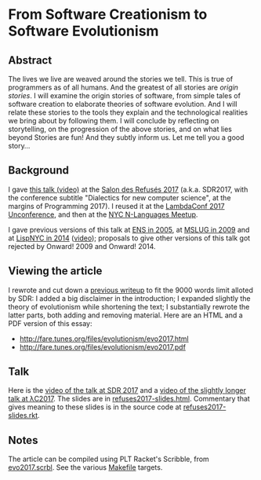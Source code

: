 From Software Creationism to Software Evolutionism
==================================================

Abstract
--------

The lives we live are weaved around the stories we tell.
This is true of programmers as of all humans.
And the greatest of all stories are *origin stories*.
I will examine the origin stories of software,
from simple tales of software creation to elaborate theories of software evolution.
And I will relate these stories to the tools they explain
and the technological realities we bring about by following them.
I will conclude by reflecting on storytelling,
on the progression of the above stories, and on what lies beyond
Stories are fun! And they subtly inform us. Let me tell you a good story…


Background
----------

I gave [this talk (video)](https://youtu.be/wpkHSi_gXSM)
at the [Salon des Refusés 2017](https://refuses.github.io/)
(a.k.a. SDR2017, with the conference subtitle
"Dialectics for new computer science", at the margins of Programming 2017).
I reused it at the [LambdaConf 2017 Unconference](https://youtu.be/sTTg3XgJAJg),
and then at the
[NYC N-Languages Meetup](https://www.meetup.com/nlanguages/events/238264966/).

I gave previous versions of this talk
at [ENS in 2005](http://fare.livejournal.com/95576.html),
at [MSLUG in 2009](https://webmail.iro.umontreal.ca/pipermail/mslug/2009-January/000348.html) and
at [LispNYC in 2014](https://www.meetup.com/LispNYC/events/171997342/)
([video](https://vimeo.com/152109286));
proposals to give other versions of this talk got rejected
by Onward! 2009 and Onward! 2014.


Viewing the article
-------------------

I rewrote and cut down a
[previous writeup](http://fare.tunes.org/computing/evolutionism.html)
to fit the 9000 words limit alloted by SDR:
I added a big disclaimer in the introduction;
I expanded slightly the theory of evolutionism while shortening the text;
I substantially rewrote the latter parts, both adding and removing material.
Here are an HTML and a PDF version of this essay:

  * http://fare.tunes.org/files/evolutionism/evo2017.html
  * http://fare.tunes.org/files/evolutionism/evo2017.pdf


Talk
----

Here is the [video of the talk at SDR 2017](https://youtu.be/wpkHSi_gXSM) and
a [video of the slightly longer talk at λC2017](https://youtu.be/sTTg3XgJAJg).
The slides are in
[refuses2017-slides.html](https://htmlpreview.github.io/?https://github.com/fare/evo2017/blob/master/refuses2017-slides.html).
Commentary that gives meaning to these slides is in the source code at
[refuses2017-slides.rkt](refuses2017-slides.rkt).


Notes
-----

The article can be compiled using PLT Racket's Scribble, from
[evo2017.scrbl](https://github.com/fare/evo2017/blob/master/evo2017.scrbl).
See the various [Makefile](https://github.com/fare/evo2017/blob/master/Makefile) targets.

